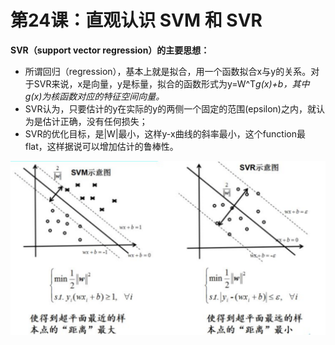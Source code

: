 # 第24课：直观认识 SVM 和 SVR

**SVR（support vector regression）的主要思想：**

* 所谓回归（regression），基本上就是拟合，用一个函数拟合x与y的关系。对于SVR来说，x是向量，y是标量，拟合的函数形式为y=W^T*g(x)+b，其中g(x)为核函数对应的特征空间向量。*
* SVR认为，只要估计的y在实际的y的两侧一个固定的范围(epsilon)之内，就认为是估计正确，没有任何损失；
* SVR的优化目标，是|W|最小，这样y-x曲线的斜率最小，这个function最flat，这样据说可以增加估计的鲁棒性。

![image-20181228165229985](../img/image-20181228165229985.png)

